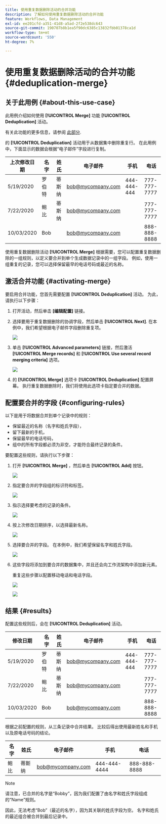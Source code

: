 ```yaml
---
title: 使用重复数据删除活动的合并功能
description: 了解如何使用重复数据删除活动的合并功能
feature: Workflows, Data Management
exl-id: ee201cfd-a351-41d8-a5ad-2f2e538dc643
source-git-commit: 190707b8b1ea5f90dc6385c13832fbb01378ca1d
workflow-type: tm+mt
source-wordcount: '550'
ht-degree: 7%

---
```


# 使用重复数据删除活动的合并功能 {#deduplication-merge}



## 关于此用例 {#about-this-use-case}

此用例介绍如何使用 **[!UICONTROL Merge]** 功能 **[!UICONTROL Deduplication]** 活动。

有关此功能的更多信息，请参阅 [此部分](deduplication.md#merging-fields-into-single-record).

的 **[!UICONTROL Deduplication]** 活动用于从数据集中删除重复行。 在此用例中，下面显示的数据会根据“电子邮件”字段进行复制。

| 上次修改日期 | 名字 | 姓氏 | 电子邮件 | 手机 | 电话 |
|-----|------------|-----------|-------|--------------|------|
| 5/19/2020 | 罗伯特 | 蒂斯纳 | bob@mycompany.com | 444-444-444 | 777-777-7777 |
| 7/22/2020 | 鲍比 | 蒂斯纳 | bob@mycompany.com |  | 777-777-7777 |
| 10/03/2020 | Bob |  | bob@mycompany.com |  | 888-888-8888 |

使用重复数据删除活动 **[!UICONTROL Merge]** 根据需要，您可以配置重复数据删除的一组规则，以定义要合并到单个生成数据记录中的一组字段。 例如，使用一组重复的记录，您可以选择保留最早的电话号码或最近的名称。

## 激活合并功能 {#activating-merge}


要启用合并功能，您首先需要配置 **[!UICONTROL Deduplication]** 活动。 为此，请执行以下步骤：

1. 打开活动，然后单击 **[编辑配置]** 链接。

1. 选择要用于重复数据删除的协调字段，然后单击 **[!UICONTROL Next]**. 在本例中，我们希望根据电子邮件字段删除重复项。

   ![](assets/uc_merge_edit.png)

1. 单击 **[!UICONTROL Advanced parameters]** 链接，然后激活 **[!UICONTROL Merge records]** 和 **[!UICONTROL Use several record merging criteria]** 选项。

   ![](assets/uc_merge_advanced_parameters.png)

1. 的 **[!UICONTROL Merge]** 选项卡 **[!UICONTROL Deduplication]** 配置屏幕。 执行重复数据删除时，我们将使用此选项卡指定要合并的数据。

## 配置要合并的字段 {#configuring-rules}

以下是用于将数据合并到单个记录中的规则：

* 保留最近的名称（名字和姓氏字段），
* 留下最新的手机，
* 保留最早的电话号码，
* 组中的所有字段都必须为非空，才能符合最终记录的条件。

要配置这些规则，请执行以下步骤：

1. 打开 **[!UICONTROL Merge]** ，然后单击 **[!UICONTROL Add]** 按钮。

   ![](assets/uc_merge_add.png)

1. 指定要合并的字段组的标识符和标签。

   ![](assets/uc_merge_identifier.png)

1. 指示选择要考虑的记录的条件。

   ![](assets/uc_merge_filter.png)

1. 按上次修改日期排序，以选择最新名称。

   ![](assets/uc_merge_sort.png)

1. 选择要合并的字段。 在本例中，我们希望保留名字和姓氏字段。

   ![](assets/uc_merge_keep.png)

1. 这些字段将添加到要合并的数据集中，并且还会向工作流架构中添加新元素。

   重复这些步骤以配置移动电话和电话字段。

   ![](assets/dedup8.png)

   ![](assets/dedup9.png)

## 结果 {#results}

配置这些规则后，会在 **[!UICONTROL Deduplication]** 活动。

| 修改日期 | 名字 | 姓氏 | 电子邮件 | 手机 | 电话 |
|-----|------------|-----------|-------|--------------|------|
| 5/19/2020 | 罗伯特 | 蒂斯纳 | bob@mycompany.com | 444-444-444 | 777-777-7777 |
| 7/22/2020 | 鲍比 | 蒂斯纳 | bob@mycompany.com |  | 777-777-7777 |
| 10/03/2020 | Bob |  | bob@mycompany.com |  | 888-888-8888 |

根据之前配置的规则，从三条记录中合并结果。 比较后得出使用最新姓名和手机以及原电话号码的结论。

| 名字 | 姓氏 | 电子邮件 | 手机 | 电话 |
|------------|-----------|-------|--------------|------|
| 鲍比 | 蒂斯纳 | bob@mycompany.com | 444-444-4444 | 888-888-8888 |

>[!NOTE]
>
> 请注意，已合并的名字是“Bobby”，因为我们配置了由名字和姓氏字段组成的“Name”规则。
>
>因此，无法考虑“Bob”（最近的名字），因为其关联的姓氏字段为空。 名字和姓氏的最近组合被合并到最后记录中。
